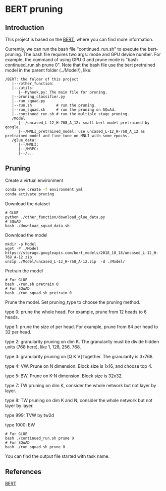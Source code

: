 BERT pruning
===
## Introduction
This project is based on the [BERT](https://github.com/google-research/bert), where you can find more information.

Currently, we can run the bash file "continued_run.sh" to execute the bert-pruning. The bash file requires two args: mode and GPU device number.
For example, the command of using GPU 0 and prune mode is "bash continued_run.sh prune 0".
Note that the bash file use the bert pretrained model in the parent folder (../Model/), like:

```
/BERT: the folder of this project
   |--/other_function:
   |--/utils:
      |--Myhook.py: The main file for pruning.
   |--pruning_classifier.py
   |--run_squad.py
   |--run.sh           # run the pruning.
   |--run_squad.sh     # run the pruning on SQuAd.
   |--continued_run.sh # run the multiple stage pruning.
   /Model
      |--/uncased_L-12_H-768_A_12: small bert model pretrained by google. 
      |--/MNLI_pretrained_model: use uncased_L-12_H-768_A_12 as pretrained model and fine-tune on MNLI with some epochs.
   /glue_data: 
      |--/MNLI: 
      |--/MRPC:
      |--/...
```

## Pruning
Create a virtual environment
```bash
conda env create -f environment.yml
conda activate pruning
```
Download the dataset
```
# GLUE
python ./other_function/download_glue_data.py
# SQuAD
bash ./download_squad_data.sh
```
Download the model
```
mkdir -p Model
wget -P ./Model https://storage.googleapis.com/bert_models/2018_10_18/uncased_L-12_H-768_A-12.zip
unzip ./Model/uncased_L-12_H-768_A-12.zip  -d ./Model/
```

Pretrain the model
```
# For GLUE 
bash ./run.sh pretrain 0
# For SQuAD
bash ./run_squad.sh pretrain 0
```

Prune the model. Set pruning_type to choose the pruning method.

type 0: prune the whole head. For example, prune from 12 heads to 6 heads. 

type 1: prune the size of per head. For example, prune from 64 per head to 32 per head. 

type 2: granularity pruning on dim K. The granularity must be divide hidden units (768 here), like 1, 128, 256, 768. 

type 3: granularity pruning on [Q K V] together. The granularity is 3x768. 

type 4: VW. Prune on N dimension. Block size is 1x16, and choose top 4. 

type 5: BW. Prune on K-N dimension. Block size is 32x32. 

type 7: TW pruning on dim K, consider the whole network but not layer by layer.

type 8: TW pruning on dim K and N, consider the whole network but not layer by layer.

type 999: TVW by tw2d

type 1000: EW
```
# For GLUE 
bash ./continued_run.sh prune 0
# For SQuAD
bash ./run_squad.sh prune 0
```

You can find the output file started with task name.


## References

[BERT](https://github.com/google-research/bert)